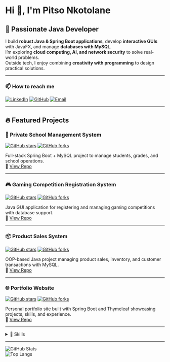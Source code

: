 # Hi 👋, I'm Pitso Nkotolane

## 🚀 Passionate Java Developer 
I build **robust Java & Spring Boot applications**, develop **interactive GUIs** with JavaFX, and manage **databases with MySQL**.  
I’m exploring **cloud computing, AI, and network security** to solve real-world problems.  
Outside tech, I enjoy combining **creativity with programming** to design practical solutions.

---

### 📫 How to reach me
[![LinkedIn](https://img.shields.io/badge/LinkedIn-Pitso%20Nkotolane-blue?style=flat&logo=linkedin)](https://www.linkedin.com/in/pitso-gintos-nkotolane-977297231/)
[![GitHub](https://img.shields.io/badge/GitHub-PitsoNkotolane-black?style=flat&logo=github)](https://github.com/pitsonkotolane)
[![Email](https://img.shields.io/badge/Email-pnkotolane%40gmail.com-red?style=flat&logo=gmail)](mailto:pnkotolane@gmail.com)

---

## 🔥 Featured Projects

### 💼 Private School Management System
[![GitHub stars](https://img.shields.io/github/stars/pitsonkotolane/private-school-management?style=social)](https://github.com/pitsonkotolane/private-school-management)
[![GitHub forks](https://img.shields.io/github/forks/pitsonkotolane/private-school-management?style=social)](https://github.com/pitsonkotolane/private-school-management)

Full-stack Spring Boot + MySQL project to manage students, grades, and school operations.  
🔗 [View Repo](https://github.com/pitsonkotolane/private-school-management)

---

### 🎮 Gaming Competition Registration System
[![GitHub stars](https://img.shields.io/github/stars/pitsonkotolane/gaming-competition-system?style=social)](https://github.com/pitsonkotolane/gaming-competition-system)
[![GitHub forks](https://img.shields.io/github/forks/pitsonkotolane/gaming-competition-system?style=social)](https://github.com/pitsonkotolane/gaming-competition-system)

Java GUI application for registering and managing gaming competitions with database support.  
🔗 [View Repo](https://github.com/pitsonkotolane/gaming-competition-system)

---

### 📦 Product Sales System
[![GitHub stars](https://img.shields.io/github/stars/pitsonkotolane/product-sales-system?style=social)](https://github.com/pitsonkotolane/product-sales-system)
[![GitHub forks](https://img.shields.io/github/forks/pitsonkotolane/product-sales-system?style=social)](https://github.com/pitsonkotolane/product-sales-system)

OOP-based Java project managing product sales, inventory, and customer transactions with MySQL.  
🔗 [View Repo](https://github.com/pitsonkotolane/product-sales-system)

---

### 🌐 Portfolio Website
[![GitHub stars](https://img.shields.io/github/stars/pitsonkotolane/portfolio?style=social)](https://github.com/pitsonkotolane/portfolio)
[![GitHub forks](https://img.shields.io/github/forks/pitsonkotolane/portfolio?style=social)](https://github.com/pitsonkotolane/portfolio)

Personal portfolio site built with Spring Boot and Thymeleaf showcasing projects, skills, and experience.  
🔗 [View Repo](https://github.com/pitsonkotolane/portfolio)

---

<details>
<summary>🧰 Skills</summary>

**Languages:**  
<div align="left">
  <img src="https://cdn.jsdelivr.net/gh/devicons/devicon/icons/java/java-original.svg" height="30" alt="Java" />
  <img width="12"/>
  <img src="https://cdn.jsdelivr.net/gh/devicons/devicon/icons/html5/html5-original.svg" height="30" alt="HTML5" />
  <img width="12"/>
  <img src="https://cdn.jsdelivr.net/gh/devicons/devicon/icons/css3/css3-original.svg" height="30" alt="CSS3" />
  <img width="12"/>
  <img src="https://cdn.jsdelivr.net/gh/devicons/devicon/icons/javascript/javascript-original.svg" height="30" alt="JavaScript" />
  <img width="12"/>
  <img src="https://cdn.jsdelivr.net/gh/devicons/devicon/icons/sql/sql-original.svg" height="30" alt="SQL" />
</div>

**Frontend:**  
<div align="left">
  <img src="https://cdn.jsdelivr.net/gh/devicons/devicon/icons/bootstrap/bootstrap-original.svg" height="30" alt="Bootstrap" />
  <img width="12"/>
  <img src="https://cdn.jsdelivr.net/gh/devicons/devicon/icons/thymeleaf/thymeleaf-original.svg" height="30" alt="Thymeleaf" />
</div>

**Backend & Frameworks:**  
<div align="left">
  <img src="https://cdn.jsdelivr.net/gh/devicons/devicon/icons/spring/spring-original.svg" height="30" alt="Spring Boot" />
  <img width="12"/>
  <img src="https://cdn.jsdelivr.net/gh/devicons/devicon/icons/hibernate/hibernate-original.svg" height="30" alt="Hibernate" />
</div>

**Databases:**  
<div align="left">
  <img src="https://cdn.jsdelivr.net/gh/devicons/devicon/icons/mysql/mysql-original.svg" height="30" alt="MySQL" />
</div>

**Tools & IDEs:**  
<div align="left">
  <img src="https://cdn.jsdelivr.net/gh/devicons/devicon/icons/git/git-original.svg" height="30" alt="Git" />
  <img width="12"/>
  <img src="https://cdn.jsdelivr.net/gh/devicons/devicon/icons/github/github-original.svg" height="30" alt="GitHub" />
  <img width="12"/>
  <img src="https://cdn.jsdelivr.net/gh/devicons/devicon/icons/intellij/intellij-original.svg" height="30" alt="IntelliJ IDEA" />
</div>

</details>

---

![GitHub Stats](https://github-readme-stats.vercel.app/api?username=pitsonkotolane&show_icons=true&theme=radical)  
![Top Langs](https://github-readme-stats.vercel.app/api/top-langs/?username=pitsonkotolane&layout=compact&theme=radical)
